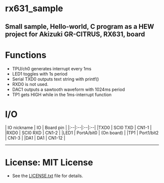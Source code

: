 # rx631_sample
Small sample, Hello-world, C program as a HEW project for Akizuki GR-CITRUS, RX631, board
------
# Functions
- TPU/ch0 generates interrupt every 1ms
- LED1 toggles with 1s period
- Serial TXD0 outputs text string with printf()
 - RXD0 is not used.
- DAC1 outputs a sawtooth waveform with 1024ms period
- TP1 gets HIGH while in the 1ms-interrupt function

# I/O

| IO nickname   | IO | Board pin    |
|:--|:--|:--|:--|
|TXD0  | SCI0 TXD   | CN1-1        |
|RXD0  | SCI0 RXD   | CN1-2        |
|LED1  | PortA/bit0 | (On board) |
|TP1   | Port1/bit2 | CN1-3        |
|DA1   | DA1        | CN1-12       |

------
# License: MIT License  
- See the [LICENSE.txt](LICENSE.txt) file for details.
